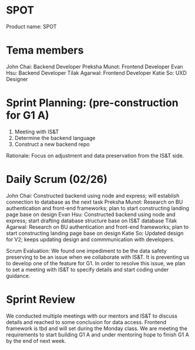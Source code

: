 # SPOT
Product name: SPOT

# Tema members
John Chai: Backend Developer
Preksha Munot: Frontend Developer
Evan Hsu: Backend Developer
Tilak Agarwal: Frontend Developer
Katie So: UXD Designer

# Sprint Planning: (pre-construction for G1 A)
1. Meeting with IS&T
2. Determine the backend language
3. Construct a new backend repo

Rationale: Focus on adjustment and data preservation from the IS&T side.

# Daily Scrum (02/26)
John Chai: Constructed backend using node and express; will establish connection to database as the next task
Preksha Munot: Research on BU authentication and front-end frameworks; plan to start constructing landing page base on design
Evan Hsu: Constructed backend using node and express; start drafting database structure base on IS&T database
Tilak Agarwal: Research on BU authentication and front-end frameworks; plan to start constructing landing page base on design
Katie So: Updated design for V2; keeps updating design and commmunication with developers.

Scrum Evaluation:
We found one impediment to be the data safety preserving to be an issue when we collaborate with IS&T.
It is preventing us to develop one of the feature for G1. In order to resolve this issue, we plan to set a meeting with 
IS&T to specify details and start coding under guidance.

# Sprint Review
We conducted multiple meetings with our mentors and IS&T to discuss details and reached to some conclusion for data access.
Frontend framework is tbd and will set during the Monday class. We are meeting the requirements to start building G1 A and under
mentoring hope to finish G1 A by the end of next week.


